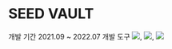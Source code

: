 # SEED VAULT

개발 기간 2021.09 ~ 2022.07
개발 도구
<img src="https://img.shields.io/badge/C++-00599C?style=flat-square&logo=cplusplus&logoColor=white"/>, <img src="https://img.shields.io/badge/Qt6-41CD52?style=flat-square&logo=qt&logoColor=white"/>, <img src="https://img.shields.io/badge/GitHub-181717?style=flat-square&logo=github&logoColor=white"/>
